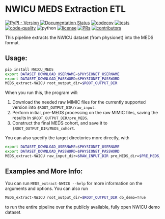 # NWICU MEDS Extraction ETL

[![PyPI - Version](https://img.shields.io/pypi/v/NWICU-MEDS)](https://pypi.org/project/NWICU-MEDS/)
[![Documentation Status](https://readthedocs.org/projects/meds-transforms/badge/?version=latest)](https://meds-transforms.readthedocs.io/en/latest/?badge=latest)
[![codecov](https://codecov.io/gh/rvandewater/NWICU_MEDS/graph/badge.svg?token=E7H6HKZV3O)](https://codecov.io/gh/rvandewater/NWICU_MEDS)
[![tests](https://github.com/rvandewater/NWICU_MEDS/actions/workflows/tests.yaml/badge.svg)](https://github.com/rvandewater/NWICU_MEDS/actions/workflows/tests.yml)
[![code-quality](https://github.com/rvandewater/NWICU_MEDS/actions/workflows/code-quality-main.yaml/badge.svg)](https://github.com/rvandewater/NWICU_MEDS/actions/workflows/code-quality-main.yaml)
![python](https://img.shields.io/badge/-Python_3.11-blue?logo=python&logoColor=white)
[![license](https://img.shields.io/badge/License-MIT-green.svg?labelColor=gray)](https://github.com/rvandewater/NWICU_MEDS#license)
[![PRs](https://img.shields.io/badge/PRs-welcome-brightgreen.svg)](https://github.com/rvandewater/NWICU_MEDS/pulls)
[![contributors](https://img.shields.io/github/contributors/rvandewater/NWICU_MEDS.svg)](https://github.com/rvandewater/NWICU_MEDS/graphs/contributors)

This pipeline extracts the NWICU dataset (from physionet) into the MEDS format.

## Usage:

```bash
pip install NWICU_MEDS
export DATASET_DOWNLOAD_USERNAME=$PHYSIONET_USERNAME
export DATASET_DOWNLOAD_PASSWORD=$PHYSIONET_PASSWORD
MEDS_extract-NWICU root_output_dir=$ROOT_OUTPUT_DIR
```

When you run this, the program will:

1. Download the needed raw MIMIC files for the currently supported version into
    `$ROOT_OUTPUT_DIR/raw_input`.
2. Perform initial, pre-MEDS processing on the raw MIMIC files, saving the results in
    `$ROOT_OUTPUT_DIR/pre_MEDS`.
3. Construct the final MEDS cohort, and save it to `$ROOT_OUTPUT_DIR/MEDS_cohort`.

You can also specify the target directories more directly, with

```bash
export DATASET_DOWNLOAD_USERNAME=$PHYSIONET_USERNAME
export DATASET_DOWNLOAD_PASSWORD=$PHYSIONET_PASSWORD
MEDS_extract-NWICU raw_input_dir=$RAW_INPUT_DIR pre_MEDS_dir=$PRE_MEDS_DIR MEDS_cohort_dir=$MEDS_COHORT_DIR
```

## Examples and More Info:

You can run `MEDS_extract-NWICU --help` for more information on the arguments and options. You can also run

```bash
MEDS_extract-NWICU root_output_dir=$ROOT_OUTPUT_DIR do_demo=True
```

to run the entire pipeline over the publicly available, fully open NWICU demo dataset.
